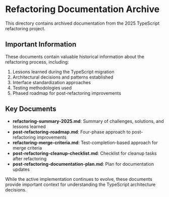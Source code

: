 # Refactoring Documentation Archive

This directory contains archived documentation from the 2025 TypeScript refactoring project.

## Important Information

These documents contain valuable historical information about the refactoring process, including:

1. Lessons learned during the TypeScript migration
2. Architectural decisions and patterns established
3. Interface standardization approaches
4. Testing methodologies used
5. Phased roadmap for post-refactoring improvements

## Key Documents

- **refactoring-summary-2025.md**: Summary of challenges, solutions, and lessons learned
- **post-refactoring-roadmap.md**: Four-phase approach to post-refactoring improvements
- **refactoring-merge-criteria.md**: Test-completion-based approach for merge criteria
- **post-refactoring-cleanup-checklist.md**: Checklist for cleanup tasks after refactoring
- **post-refactoring-documentation-plan.md**: Plan for documentation updates

While the active implementation continues to evolve, these documents provide important context for understanding the TypeScript architecture decisions.

